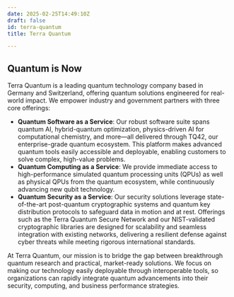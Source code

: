 ```yaml
---
date: 2025-02-25T14:49:10Z
draft: false
id: terra-quantum
title: Terra Quantum

---
```


## Quantum is Now

Terra Quantum is a leading quantum technology company based in Germany and Switzerland, offering quantum solutions engineered for real-world impact. We empower industry and government partners with three core offerings:
- **Quantum Software as a Service**: Our robust software suite spans quantum AI, hybrid-quantum optimization, physics-driven AI for computational chemistry, and more—all delivered through TQ42, our enterprise-grade quantum ecosystem. This platform makes advanced quantum tools easily accessible and deployable, enabling customers to solve complex, high-value problems.
- **Quantum Computing as a Service**: We provide immediate access to high-performance simulated quantum processing units (QPUs) as well as physical QPUs from the quantum ecosystem, while continuously advancing new qubit technology.
- **Quantum Security as a Service**: Our security solutions leverage state-of-the-art post-quantum cryptographic systems and quantum key distribution protocols to safeguard data in motion and at rest. Offerings such as the Terra Quantum Secure Network and our NIST-validated cryptographic libraries are designed for scalability and seamless integration with existing networks, delivering a resilient defense against cyber threats while meeting rigorous international standards.

At Terra Quantum, our mission is to bridge the gap between breakthrough quantum research and practical, market-ready solutions. We focus on making our technology easily deployable through interoperable tools, so organizations can rapidly integrate quantum advancements into their security, computing, and business performance strategies.